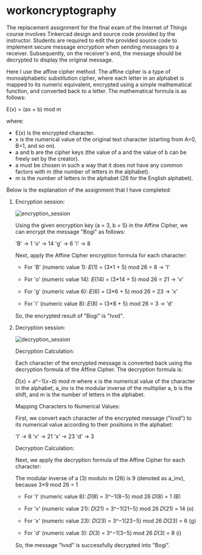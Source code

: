 # workoncryptography

The replacement assignment for the final exam of the Internet of Things course involves Tinkercad design and source code provided by the instructor. Students are required to edit the provided source code to implement secure message encryption when sending messages to a receiver. Subsequently, on the receiver's end, the message should be decrypted to display the original message.

Here I use the affine cipher method. The affine cipher is a type of monoalphabetic substitution cipher, where each letter in an alphabet is mapped to its numeric equivalent, encrypted using a simple mathematical function, and converted back to a letter. The mathematical formula is as follows:

E(x) = (ax + b) mod m

where:

- E(x) is the encrypted character.
- x is the numerical value of the original text character (starting from A=0, B=1, and so on).
- a and b are the cipher keys (the value of a and the value of b can be freely set by the creator).
- a must be chosen in such a way that it does not have any common factors with m (the number of letters in the alphabet).
- m is the number of letters in the alphabet (26 for the English alphabet).

Below is the explanation of the assignment that I have completed:

1. Encryption session:
   
   ![encryption_session](https://github.com/notRobot200/workoncryptography/assets/117140539/60699981-1048-4ed4-b132-5bf8bbb19680)

   Using the given encryption key (a = 3, b = 5) in the Affine Cipher, we can encrypt the message "Bogi" as follows:

   'B' -> 1
   'o' -> 14
   'g' -> 6
   'i' -> 8

   Next, apply the Affine Cipher encryption formula for each character:

   - For 'B' (numeric value 1):
     𝐸(1) = (3*1 + 5) mod 26 = 8 -> 'I'
     
   - For 'o' (numeric value 14):
     𝐸(14) = (3*14 + 5) mod 26 = 21 -> 'v'
     
   - For 'g' (numeric value 6):
     𝐸(6) = (3*6 + 5) mod 26 = 23 -> 'x'
     
   - For 'i' (numeric value 8):
     𝐸(8) = (3*8 + 5) mod 26 = 3 -> 'd'

   So, the encrypted result of "Bogi" is "Ivxd".

2. Decryption session:

   ![decryption_session](https://github.com/notRobot200/workoncryptography/assets/117140539/18286bc4-b137-4b2b-8106-6c0290c7d89b)

   Decryption Calculation:
   
   Each character of the encrypted message is converted back using the decryption formula of the Affine Cipher. The decryption formula is:
   
   𝐷(𝑥) = 𝑎^−1(𝑥−𝑏) mod 𝑚
   where x is the numerical value of the character in the alphabet, a_inv is the modular inverse of the multiplier a, b is the shift, and m is the number of letters in the alphabet.

   Mapping Characters to Numerical Values:
   
   First, we convert each character of the encrypted message ("Ivxd") to its numerical value according to their positions in the alphabet:

   'I' -> 8
   'v' -> 21
   'x' -> 23
   'd' -> 3

   Decryption Calculation:
   
   Next, we apply the decryption formula of the Affine Cipher for each character:
   
   The modular inverse of a (3) modulo m (26) is 9 (denoted as a_inv), because 3×9 mod 26 = 1
   
   - For 'I' (numeric value 8):
     𝐷(8) = 3^−1(8−5) mod 26
     𝐷(8) = 1 (B)

   - For 'v' (numeric value 21):
     𝐷(21) = 3^−1(21−5) mod 26
     𝐷(21) = 14 (o)

   - For 'x' (numeric value 23):
     𝐷(23) = 3^−1(23−5) mod 26
     𝐷(23) = 6 (g)

   - For 'd' (numeric value 3):
     𝐷(3) = 3^−1(3−5) mod 26
     𝐷(3) = 8 (i)

   So, the message "Ivxd" is successfully decrypted into "Bogi".





